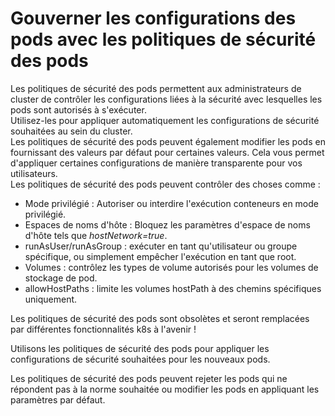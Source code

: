 # Gouverner les configurations des pods avec les politiques de sécurité des pods
Les politiques de sécurité des pods permettent aux administrateurs de cluster de contrôler les configurations liées à la sécurité avec lesquelles les pods sont autorisés à s'exécuter.<br>
Utilisez-les pour appliquer automatiquement les configurations de sécurité souhaitées au sein du cluster.<br>
Les politiques de sécurité des pods peuvent également modifier les pods en fournissant des valeurs par défaut pour certaines valeurs.
Cela vous permet d'appliquer certaines configurations de manière transparente pour vos utilisateurs.<br>
Les politiques de sécurité des pods peuvent contrôler des choses comme :

- Mode privilégié : Autoriser ou interdire l'exécution
conteneurs en mode privilégié.
- Espaces de noms d'hôte : Bloquez les paramètres d'espace de noms d'hôte tels que *hostNetwork=true*.
- runAsUser/runAsGroup : exécuter en tant qu'utilisateur ou groupe spécifique, ou simplement empêcher l'exécution en tant que root.
- Volumes : contrôlez les types de volume autorisés pour les volumes de stockage de pod.
- allowHostPaths : limite les volumes hostPath à des chemins spécifiques uniquement.<br>

Les politiques de sécurité des pods sont obsolètes et seront remplacées par différentes fonctionnalités k8s à l'avenir ! <br>

Utilisons les politiques de sécurité des pods pour appliquer les configurations de sécurité souhaitées pour les nouveaux pods.<br>

Les politiques de sécurité des pods peuvent rejeter les pods qui ne répondent pas à la norme souhaitée ou modifier les pods en appliquant les paramètres par défaut.